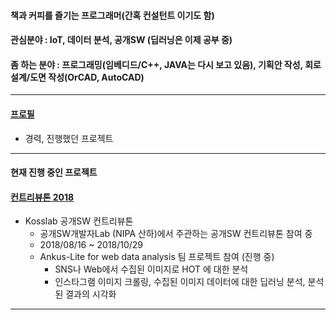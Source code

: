 
#### 책과 커피를 즐기는 프로그래머(간혹 컨설턴트 이기도 함)

#### 관심분야 : IoT, 데이터 분석, 공개SW (딥러닝은 이제 공부 중)  

#### 좀 하는 분야 : 프로그래밍(임베디드/C++, JAVA는 다시 보고 있음), 기획안 작성, 회로설계/도면 작성(OrCAD, AutoCAD)  

------------

#### [프로필](./profile.md)  
- 경력, 진행했던 프로젝트  
------------

#### 현재 진행 중인 프로젝트  

#### [컨트리뷰톤 2018](https://github.com/onycom-ankus/contributhon2018/tree/master/Team_A)  

- Kosslab 공개SW 컨트리뷰톤
  - 공개SW개발자Lab (NIPA 산하)에서 주관하는 공개SW 컨트리뷰톤 참여 중
  - 2018/08/16 ~ 2018/10/29
  - Ankus-Lite for web data analysis 팀 프로젝트 참여 (진행 중)
    - SNS나 Web에서 수집된 이미지로 HOT 에 대한 분석 
    - 인스타그램 이미지 크롤링, 수집된 이미지 데이터에 대한 딥러닝 분석, 분석된 결과의 시각화

------------

